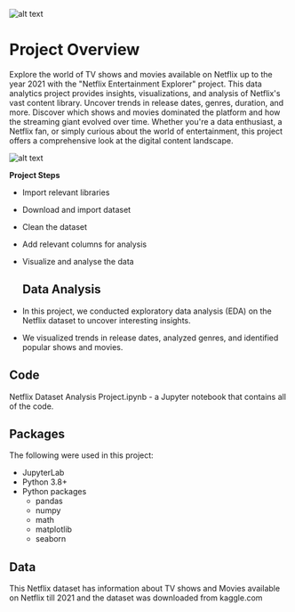 ![alt text](https://i.pcmag.com/imagery/reviews/05cItXL96l4LE9n02WfDR0h-5.fit_scale.size_1028x578.v1582751026.png)
# Project Overview   
Explore the world of TV shows and movies available on Netflix up to the year 2021 with the "Netflix Entertainment Explorer" project. This data analytics project provides insights, visualizations, and analysis of Netflix's vast content library. Uncover trends in release dates, genres, duration, and more. Discover which shows and movies dominated the platform and how the streaming giant evolved over time. Whether you're a data enthusiast, a Netflix fan, or simply curious about the world of entertainment, this project offers a comprehensive look at the digital content landscape.

![alt text](https://enews.hamariweb.com/tpl_assets/2021/11/Netflix.jpg)

**Project Steps**
- Import relevant libraries
- Download and import dataset
- Clean the dataset
- Add relevant columns for analysis
- Visualize and analyse the data

  ## Data Analysis
- In this project, we conducted exploratory data analysis (EDA) on the Netflix dataset to uncover interesting insights.
- We visualized trends in release dates, analyzed genres, and identified popular shows and movies.


## Code
Netflix Dataset Analysis Project.ipynb - a Jupyter notebook that contains all of the code.

## Packages 
The following were used in this project:
- JupyterLab
- Python 3.8+
- Python packages
  - pandas
  - numpy
  - math
  - matplotlib
  - seaborn

## Data
This Netflix dataset has information about TV shows and Movies available on Netflix till 2021 and the dataset was downloaded from kaggle.com
